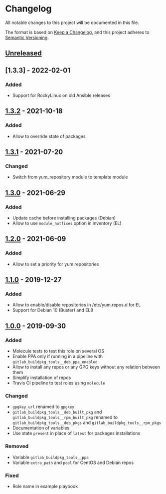 # Changelog

All notable changes to this project will be documented in this file.

The format is based on [Keep a Changelog](https://keepachangelog.com/en/1.0.0/),
and this project adheres to [Semantic Versioning](https://semver.org/spec/v2.0.0.html).

## [Unreleased]

## [1.3.3] - 2022-02-01
### Added
- Support for RockyLinux on old Ansible releases

## [1.3.2] - 2021-10-18
### Added
- Allow to override state of packages

## [1.3.1] - 2021-07-20
### Changed
- Switch from yum_repository module to template module

## [1.3.0] - 2021-06-29
### Added
- Update cache before installing packages (Debian)
- Allow to use `module_hotfixes` option in inventory (EL)

## [1.2.0] - 2021-06-09

### Added
- Allow to set a priority for yum repositories

## [1.1.0] - 2019-12-27

### Added
- Allow to enable/disable repositories in /etc/yum.repos.d for EL
- Support for Debian 10 (Buster) and EL8

## [1.0.0] - 2019-09-30

### Added
- Molecule tests to test this role on several OS
- Enable PPA only if running in a pipeline with
  `gitlab_buildpkg_tools__deb_ppa_enabled`
- Allow to install any repos or any GPG keys without any relation between them
- Simplify installation of repos
- Travis CI pipeline to test roles using `molecule`

### Changed
- `gpgkey_url` renamed to `gpgkey`
- `gitlab_buildpkg_tools__deb_built_pkg` and
  `gitlab_buildpkg_tools__rpm_built_pkg` renamed to
  `gitlab_buildpkg_tools__deb_pkgs` and `gitlab_buildpkg_tools__rpm_pkgs`
- Documentation of variables
- Use state `present` in place of `latest` for packages installations

### Removed
- Variable `gitlab_buildpkg_tools__ppa`
- Variable `extra_path` and `pool`  for CentOS and Debian repos

### Fixed
- Role name in example playbook

[Unreleased]: https://github.com/inverse-inc/ansible-role-gitlab-buildpkg-tools/compare/v1.3.2...HEAD
[1.3.2]: https://github.com/inverse-inc/ansible-role-gitlab-buildpkg-tools/compare/v1.3.1...v1.3.2
[1.3.1]: https://github.com/inverse-inc/ansible-role-gitlab-buildpkg-tools/compare/v1.3.0...v1.3.1
[1.3.0]: https://github.com/inverse-inc/ansible-role-gitlab-buildpkg-tools/compare/v1.2.0...v1.3.0
[1.2.0]: https://github.com/inverse-inc/ansible-role-gitlab-buildpkg-tools/compare/v1.1.0...v1.2.0
[1.1.0]: https://github.com/inverse-inc/ansible-role-gitlab-buildpkg-tools/compare/v1.0.0...v1.1.0
[1.0.0]: https://github.com/inverse-inc/ansible-role-gitlab-buildpkg-tools/compare/v0.2.0...v1.0.0
